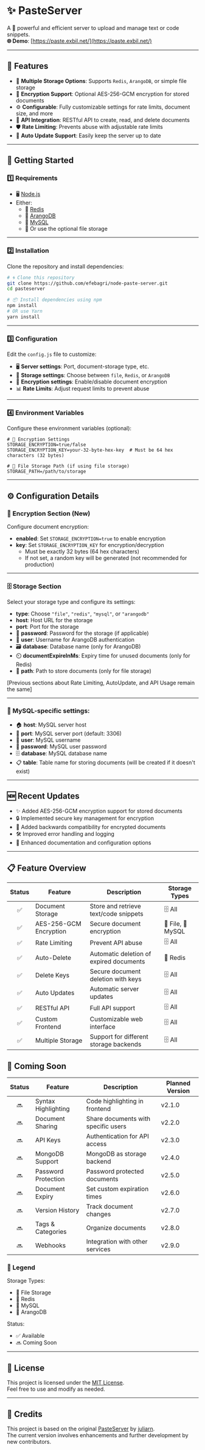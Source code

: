 # ✨ PasteServer

A 🌟 powerful and efficient server to upload and manage text or code snippets.  
**🌐 Demo**: [https://paste.exbil.net/](https://paste.exbil.net/)

---

## 🚀 Features

- 🔧 **Multiple Storage Options**: Supports `Redis`, `ArangoDB`, or simple file storage
- 🔐 **Encryption Support**: Optional AES-256-GCM encryption for stored documents
- ⚙️ **Configurable**: Fully customizable settings for rate limits, document size, and more
- 📡 **API Integration**: RESTful API to create, read, and delete documents
- 🛡️ **Rate Limiting**: Prevents abuse with adjustable rate limits
- 🔄 **Auto Update Support**: Easily keep the server up to date

---

## 🏁 Getting Started

### 1️⃣ Requirements

- 🖥️ [Node.js](http://www.nodejs.org/)
- Either:
  - 🐏 [Redis](http://www.redis.io/)
  - 🍃 [ArangoDB](http://www.arangodb.com/)
  - 🎯 [MySQL](https://www.mysql.com/)
  - 📁 Or use the optional file storage

---

### 2️⃣ Installation

Clone the repository and install dependencies:

```bash
# 🌀 Clone this repository
git clone https://github.com/efebagri/node-paste-server.git
cd pasteserver

# 📦 Install dependencies using npm
npm install
# OR use Yarn
yarn install
```

---

### 3️⃣ Configuration

Edit the `config.js` file to customize:

- 🖥️ **Server settings**: Port, document-storage type, etc.
- 💾 **Storage settings**: Choose between `file`, `Redis`, or `ArangoDB`
- 🔐 **Encryption settings**: Enable/disable document encryption
- 📊 **Rate Limits**: Adjust request limits to prevent abuse

---

### 4️⃣ Environment Variables

Configure these environment variables (optional):

```env
# 🔐 Encryption Settings
STORAGE_ENCRYPTION=true/false
STORAGE_ENCRYPTION_KEY=your-32-byte-hex-key  # Must be 64 hex characters (32 bytes)

# 📁 File Storage Path (if using file storage)
STORAGE_PATH=/path/to/storage
```

---

## ⚙️ Configuration Details

### 🔐 Encryption Section (New)

Configure document encryption:

- **enabled**: Set `STORAGE_ENCRYPTION=true` to enable encryption
- **key**: Set `STORAGE_ENCRYPTION_KEY` for encryption/decryption
  - Must be exactly 32 bytes (64 hex characters)
  - If not set, a random key will be generated (not recommended for production)

---

### 🗄️ Storage Section

Select your storage type and configure its settings:

- **type**: Choose `"file"`, `"redis"`, `"mysql"`, or `"arangodb"`
- **host**: Host URL for the storage
- **port**: Port for the storage
- 🔑 **password**: Password for the storage (if applicable)
- 👤 **user**: Username for ArangoDB authentication
- 🗃️ **database**: Database name (only for ArangoDB)
- ⏲️ **documentExpireInMs**: Expiry time for unused documents (only for Redis)
- 📂 **path**: Path to store documents (only for file storage)

[Previous sections about Rate Limiting, AutoUpdate, and API Usage remain the same]

---

### 🎯 MySQL-specific settings:
- 🏠 **host**: MySQL server host
- 🔌 **port**: MySQL server port (default: 3306)
- 👤 **user**: MySQL username
- 🔑 **password**: MySQL user password
- 🗄️ **database**: MySQL database name
- 📋 **table**: Table name for storing documents (will be created if it doesn't exist)


---

## 🆕 Recent Updates

- ✨ Added AES-256-GCM encryption support for stored documents
- 🔒 Implemented secure key management for encryption
- 🔄 Added backwards compatibility for encrypted documents
- 🛠️ Improved error handling and logging
- 📝 Enhanced documentation and configuration options

---

## 📋 Feature Overview

| Status | Feature | Description | Storage Types |
|:------:|---------|-------------|---------------|
| ✅ | Document Storage | Store and retrieve text/code snippets | 🗄️ All |
| ✅ | AES-256-GCM Encryption | Secure document encryption | 📁 File, 🎯 MySQL |
| ✅ | Rate Limiting | Prevent API abuse | 🗄️ All |
| ✅ | Auto-Delete | Automatic deletion of expired documents | 🐏 Redis |
| ✅ | Delete Keys | Secure document deletion with keys | 🗄️ All |
| ✅ | Auto Updates | Automatic server updates | 🗄️ All |
| ✅ | RESTful API | Full API support | 🗄️ All |
| ✅ | Custom Frontend | Customizable web interface | 🗄️ All |
| ✅ | Multiple Storage | Support for different storage backends | 🗄️ All |

## 🚀 Coming Soon

| Status | Feature | Description | Planned Version |
|:------:|---------|-------------|-----------------|
| 🔜 | Syntax Highlighting | Code highlighting in frontend | v2.1.0 |
| 🔜 | Document Sharing | Share documents with specific users | v2.2.0 |
| 🔜 | API Keys | Authentication for API access | v2.3.0 |
| 🔜 | MongoDB Support | MongoDB as storage backend | v2.4.0 |
| 🔜 | Password Protection | Password protected documents | v2.5.0 |
| 🔜 | Document Expiry | Set custom expiration times | v2.6.0 |
| 🔜 | Version History | Track document changes | v2.7.0 |
| 🔜 | Tags & Categories | Organize documents | v2.8.0 |
| 🔜 | Webhooks | Integration with other services | v2.9.0 |

### 📝 Legend

Storage Types:
- 📁 File Storage
- 🐏 Redis
- 🎯 MySQL
- 🍃 ArangoDB

Status:
- ✅ Available
- 🔜 Coming Soon

---

## 📜 License

This project is licensed under the [MIT License](LICENSE).  
Feel free to use and modify as needed.

---

## 🙏 Credits

This project is based on the original [PasteServer](https://github.com/juliarn/PasteServer)
by [juliarn](https://github.com/juliarn).  
The current version involves enhancements and further development by new contributors.